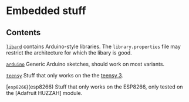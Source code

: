 # Embedded stuff

## Contents

[`libard`](libard) contains Arduino-style libraries. The `library.properties` file may restrict the architecture for which the libary is good.

[`arduino`](arduino) Generic Arduino sketches, should work on most variants.

[`teensy`](teensy) Stuff that only works on the the [teensy 3](http://www.pjrc.com/teensy/teensy31.html).

[`esp8266`)(esp8266) Stuff that only works on the ESP8266, only tested on the [Adafruit HUZZAH] module.
